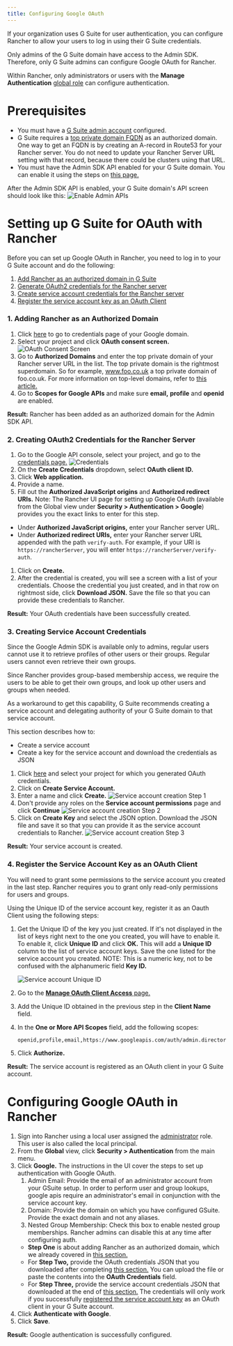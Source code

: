 ```yaml
---
title: Configuring Google OAuth
---
```


If your organization uses G Suite for user authentication, you can configure Rancher to allow your users to log in using their G Suite credentials.

Only admins of the G Suite domain have access to the Admin SDK. Therefore, only G Suite admins can configure Google OAuth for Rancher.

Within Rancher, only administrators or users with the **Manage Authentication** [global role]({{<baseurl>}}/rancher/v2.6/en/admin-settings/rbac/global-permissions/) can configure authentication.

# Prerequisites
- You must have a [G Suite admin account](https://admin.google.com) configured.
- G Suite requires a [top private domain FQDN](https://github.com/google/guava/wiki/InternetDomainNameExplained#public-suffixes-and-private-domains) as an authorized domain. One way to get an FQDN is by creating an A-record in Route53 for your Rancher server. You do not need to update your Rancher Server URL setting with that record, because there could be clusters using that URL.
- You must have the Admin SDK API enabled for your G Suite domain. You can enable it using the steps on [this page.](https://support.google.com/a/answer/60757?hl=en)

After the Admin SDK API is enabled, your G Suite domain's API screen should look like this:
![Enable Admin APIs]({{<baseurl>}}/img/rancher/Google-Enable-APIs-Screen.png)

# Setting up G Suite for OAuth with Rancher
Before you can set up Google OAuth in Rancher, you need to log in to your G Suite account and do the following:

1. [Add Rancher as an authorized domain in G Suite](#1-adding-rancher-as-an-authorized-domain)
1. [Generate OAuth2 credentials for the Rancher server](#2-creating-oauth2-credentials-for-the-rancher-server)
1. [Create service account credentials for the Rancher server](#3-creating-service-account-credentials)
1. [Register the service account key as an OAuth Client](#4-register-the-service-account-key-as-an-oauth-client)

### 1. Adding Rancher as an Authorized Domain
1. Click [here](https://console.developers.google.com/apis/credentials) to go to credentials page of your Google domain.
1. Select your project and click **OAuth consent screen.**
![OAuth Consent Screen]({{<baseurl>}}/img/rancher/Google-OAuth-consent-screen-tab.png)
1. Go to **Authorized Domains** and enter the top private domain of your Rancher server URL in the list. The top private domain is the rightmost superdomain. So for example, www.foo.co.uk a top private domain of foo.co.uk. For more information on top-level domains, refer to [this article.](https://github.com/google/guava/wiki/InternetDomainNameExplained#public-suffixes-and-private-domains)
1. Go to **Scopes for Google APIs** and make sure **email,** **profile** and **openid** are enabled.

**Result:** Rancher has been added as an authorized domain for the Admin SDK API.

### 2. Creating OAuth2 Credentials for the Rancher Server
1. Go to the Google API console, select your project, and go to the [credentials page.](https://console.developers.google.com/apis/credentials)
![Credentials]({{<baseurl>}}/img/rancher/Google-Credentials-tab.png)
1. On the **Create Credentials** dropdown, select **OAuth client ID.**
1. Click **Web application.**
1. Provide a name.
1. Fill out the **Authorized JavaScript origins** and **Authorized redirect URIs.** Note: The Rancher UI page for setting up Google OAuth (available from the Global view under **Security > Authentication > Google**) provides you the exact links to enter for this step.
 - Under **Authorized JavaScript origins,** enter your Rancher server URL.
 - Under **Authorized redirect URIs,** enter your Rancher server URL appended with the path `verify-auth`. For example, if your URI is `https://rancherServer`, you will enter `https://rancherServer/verify-auth`.
1. Click on **Create.**
1. After the credential is created, you will see a screen with a list of your credentials. Choose the credential you just created, and in that row on rightmost side, click **Download JSON.** Save the file so that you can provide these credentials to Rancher.

**Result:** Your OAuth credentials have been successfully created.

### 3. Creating Service Account Credentials
Since the Google Admin SDK is available only to admins, regular users cannot use it to retrieve profiles of other users or their groups. Regular users cannot even retrieve their own groups.

Since Rancher provides group-based membership access, we require the users to be able to get their own groups, and look up other users and groups when needed.

As a workaround to get this capability, G Suite recommends creating a service account and delegating authority of your G Suite domain to that service account.

This section describes how to:

- Create a service account
- Create a key for the service account and download the credentials as JSON

1. Click [here](https://console.developers.google.com/iam-admin/serviceaccounts) and select your project for which you generated OAuth credentials.
1. Click on **Create Service Account.**
1. Enter a name and click **Create.**
![Service account creation Step 1]({{<baseurl>}}/img/rancher/Google-svc-acc-step1.png)
1. Don't provide any roles on the **Service account permissions** page and click **Continue**
![Service account creation Step 2]({{<baseurl>}}/img/rancher/Google-svc-acc-step2.png)
1. Click on **Create Key** and select the JSON option. Download the JSON file and save it so that you can provide it as the service account credentials to Rancher.
![Service account creation Step 3]({{<baseurl>}}/img/rancher/Google-svc-acc-step3-key-creation.png)

**Result:** Your service account is created.

### 4. Register the Service Account Key as an OAuth Client

You will need to grant some permissions to the service account you created in the last step. Rancher requires you to grant only read-only permissions for users and groups.

Using the Unique ID of the service account key, register it as an Oauth Client using the following steps:

1. Get the Unique ID of the key you just created. If it's not displayed in the list of keys right next to the one you created, you will have to enable it. To enable it, click **Unique ID** and click **OK.** This will add a **Unique ID** column to the list of service account keys. Save the one listed for the service account you created. NOTE: This is a numeric key, not to be confused with the alphanumeric field **Key ID.**

	![Service account Unique ID]({{<baseurl>}}/img/rancher/Google-Select-UniqueID-column.png)
1. Go to the [**Manage OAuth Client Access** page.](https://admin.google.com/AdminHome?chromeless=1#OGX:ManageOauthClients)
1. Add the Unique ID obtained in the previous step in the **Client Name** field.
1. In the **One or More API Scopes** field, add the following scopes:
	```
	openid,profile,email,https://www.googleapis.com/auth/admin.directory.user.readonly,https://www.googleapis.com/auth/admin.directory.group.readonly
	```
1. Click **Authorize.**

**Result:** The service account is registered as an OAuth client in your G Suite account.

# Configuring Google OAuth in Rancher
1. Sign into Rancher using a local user assigned the [administrator]({{<baseurl>}}/rancher/v2.6/en/admin-settings/rbac/global-permissions) role. This user is also called the local principal.
1.	From the **Global** view, click **Security > Authentication** from the main menu.
1. Click **Google.** The instructions in the UI cover the steps to set up authentication with Google OAuth.
	1. Admin Email: Provide the email of an administrator account from your GSuite setup. In order to perform user and group lookups, google apis require an administrator's email in conjunction with the service account key.
	1. Domain: Provide the domain on which you have configured GSuite. Provide the exact domain and not any aliases.
	1. Nested Group Membership: Check this box to enable nested group memberships. Rancher admins can disable this at any time after configuring auth.
   - **Step One** is about adding Rancher as an authorized domain, which we already covered in [this section.](#1-adding-rancher-as-an-authorized-domain)
   - For **Step Two,** provide the OAuth credentials JSON that you downloaded after completing [this section.](#2-creating-oauth2-credentials-for-the-rancher-server) You can upload the file or paste the contents into the **OAuth Credentials** field.
   - For **Step Three,** provide the service account credentials JSON that downloaded at the end of [this section.](#3-creating-service-account-credentials) The credentials will only work if you successfully [registered the service account key](#4-register-the-service-account-key-as-an-oauth-client) as an OAuth client in your G Suite account.
1.	Click **Authenticate with Google**.
1.	Click **Save**.

**Result:** Google authentication is successfully configured.
